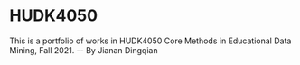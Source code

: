 # HUDK4050
This is a portfolio of works in HUDK4050 Core Methods in Educational Data Mining, Fall 2021. -- By Jianan Dingqian
